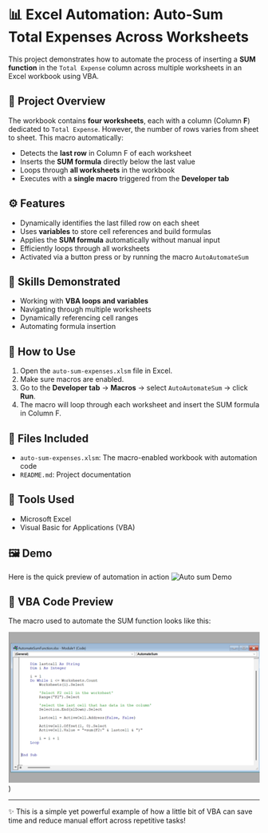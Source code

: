 # 📊 Excel Automation: Auto-Sum Total Expenses Across Worksheets

This project demonstrates how to automate the process of inserting a **SUM function** in the `Total Expense` column across multiple worksheets in an Excel workbook using VBA.

## 📝 Project Overview

The workbook contains **four worksheets**, each with a column (Column **F**) dedicated to `Total Expense`. However, the number of rows varies from sheet to sheet. This macro automatically:

- Detects the **last row** in Column F of each worksheet
- Inserts the **SUM formula** directly below the last value
- Loops through **all worksheets** in the workbook
- Executes with a **single macro** triggered from the **Developer tab**

## ⚙️ Features

- Dynamically identifies the last filled row on each sheet
- Uses **variables** to store cell references and build formulas
- Applies the **SUM formula** automatically without manual input
- Efficiently loops through all worksheets
- Activated via a button press or by running the macro `AutoAutomateSum`

## 🧠 Skills Demonstrated

- Working with **VBA loops and variables**
- Navigating through multiple worksheets
- Dynamically referencing cell ranges
- Automating formula insertion

## 🚀 How to Use

1. Open the `auto-sum-expenses.xlsm` file in Excel.
2. Make sure macros are enabled.
3. Go to the **Developer tab** → **Macros** → select `AutoAutomateSum` → click **Run**.
4. The macro will loop through each worksheet and insert the SUM formula in Column F.

## 📁 Files Included

- `auto-sum-expenses.xlsm`: The macro-enabled workbook with automation code
- `README.md`: Project documentation


## 🔧 Tools Used

- Microsoft Excel
- Visual Basic for Applications (VBA)

## 🖼️ Demo

Here is the quick preview of automation in action
![Auto sum Demo](Excel_projects/Automatesum/Automatesum_demo.gif)

## 🧾 VBA Code Preview

The macro used to automate the SUM function looks like this:

![VBA Code Screenshot](https://github.com/DD-Dhivya/Data_Analytics_Portfolio/blob/main/Excel_projects/Automatesum/Automatesum_vbacode.png))

---

✨ This is a simple yet powerful example of how a little bit of VBA can save time and reduce manual effort across repetitive tasks!
